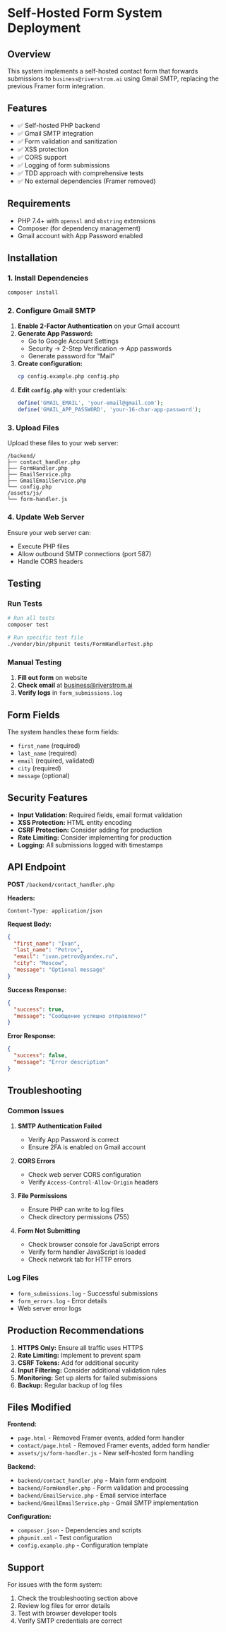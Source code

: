 # Self-Hosted Form System Deployment

## Overview

This system implements a self-hosted contact form that forwards submissions to `business@riverstrom.ai` using Gmail SMTP, replacing the previous Framer form integration.

## Features

- ✅ Self-hosted PHP backend
- ✅ Gmail SMTP integration
- ✅ Form validation and sanitization
- ✅ XSS protection
- ✅ CORS support
- ✅ Logging of form submissions
- ✅ TDD approach with comprehensive tests
- ✅ No external dependencies (Framer removed)

## Requirements

- PHP 7.4+ with `openssl` and `mbstring` extensions
- Composer (for dependency management)
- Gmail account with App Password enabled

## Installation

### 1. Install Dependencies

```bash
composer install
```

### 2. Configure Gmail SMTP

1. **Enable 2-Factor Authentication** on your Gmail account
2. **Generate App Password:**
   - Go to Google Account Settings
   - Security → 2-Step Verification → App passwords
   - Generate password for "Mail"
3. **Create configuration:**
   ```bash
   cp config.example.php config.php
   ```
4. **Edit `config.php`** with your credentials:
   ```php
   define('GMAIL_EMAIL', 'your-email@gmail.com');
   define('GMAIL_APP_PASSWORD', 'your-16-char-app-password');
   ```

### 3. Upload Files

Upload these files to your web server:
```
/backend/
├── contact_handler.php
├── FormHandler.php
├── EmailService.php
├── GmailEmailService.php
└── config.php
/assets/js/
└── form-handler.js
```

### 4. Update Web Server

Ensure your web server can:
- Execute PHP files
- Allow outbound SMTP connections (port 587)
- Handle CORS headers

## Testing

### Run Tests

```bash
# Run all tests
composer test

# Run specific test file
./vendor/bin/phpunit tests/FormHandlerTest.php
```

### Manual Testing

1. **Fill out form** on website
2. **Check email** at business@riverstrom.ai
3. **Verify logs** in `form_submissions.log`

## Form Fields

The system handles these form fields:
- `first_name` (required)
- `last_name` (required) 
- `email` (required, validated)
- `city` (required)
- `message` (optional)

## Security Features

- **Input Validation:** Required fields, email format validation
- **XSS Protection:** HTML entity encoding
- **CSRF Protection:** Consider adding for production
- **Rate Limiting:** Consider implementing for production
- **Logging:** All submissions logged with timestamps

## API Endpoint

**POST** `/backend/contact_handler.php`

**Headers:**
```
Content-Type: application/json
```

**Request Body:**
```json
{
  "first_name": "Ivan",
  "last_name": "Petrov", 
  "email": "ivan.petrov@yandex.ru",
  "city": "Moscow",
  "message": "Optional message"
}
```

**Success Response:**
```json
{
  "success": true,
  "message": "Сообщение успешно отправлено!"
}
```

**Error Response:**
```json
{
  "success": false,
  "message": "Error description"
}
```

## Troubleshooting

### Common Issues

1. **SMTP Authentication Failed**
   - Verify App Password is correct
   - Ensure 2FA is enabled on Gmail account

2. **CORS Errors**
   - Check web server CORS configuration
   - Verify `Access-Control-Allow-Origin` headers

3. **File Permissions**
   - Ensure PHP can write to log files
   - Check directory permissions (755)

4. **Form Not Submitting**
   - Check browser console for JavaScript errors
   - Verify form handler JavaScript is loaded
   - Check network tab for HTTP errors

### Log Files

- `form_submissions.log` - Successful submissions
- `form_errors.log` - Error details
- Web server error logs

## Production Recommendations

1. **HTTPS Only:** Ensure all traffic uses HTTPS
2. **Rate Limiting:** Implement to prevent spam
3. **CSRF Tokens:** Add for additional security
4. **Input Filtering:** Consider additional validation rules
5. **Monitoring:** Set up alerts for failed submissions
6. **Backup:** Regular backup of log files

## Files Modified

**Frontend:**
- `page.html` - Removed Framer events, added form handler
- `contact/page.html` - Removed Framer events, added form handler
- `assets/js/form-handler.js` - New self-hosted form handling

**Backend:**
- `backend/contact_handler.php` - Main form endpoint
- `backend/FormHandler.php` - Form validation and processing
- `backend/EmailService.php` - Email service interface
- `backend/GmailEmailService.php` - Gmail SMTP implementation

**Configuration:**
- `composer.json` - Dependencies and scripts
- `phpunit.xml` - Test configuration
- `config.example.php` - Configuration template

## Support

For issues with the form system:
1. Check the troubleshooting section above
2. Review log files for error details
3. Test with browser developer tools
4. Verify SMTP credentials are correct